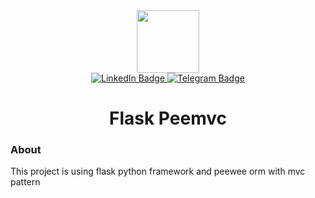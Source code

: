 <div id="header" align="center">
  <img src="https://media.giphy.com/media/M9gbBd9nbDrOTu1Mqx/giphy.gif" width="100"/>
  <div id="badges">
    <a href="https://www.linkedin.com/in/manonebillion/">
      <img src="https://img.shields.io/badge/linkedin-manonebillion-blue?style=flat&logo=linkedin" alt="LinkedIn Badge"/>
    </a>
    <a href="https://t.me/manonebillion">
      <img src="https://img.shields.io/badge/telegram-manonebillion-blue?style=flat&logo=telegram" alt="Telegram Badge"/>
    </a>
  </div>
  <img src="https://komarev.com/ghpvc/?username=manonebillion&style=flat-square&color=blue" alt=""/>
</div>
<body>
<h1 align="center">Flask Peemvc</h1>
  <h3> About </h3>
  <p>This project is using flask python framework and peewee orm with mvc pattern</p>
</body>


